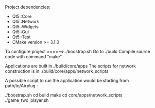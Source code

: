 Project dependencies:
  - Qt5::Core
  - Qt5::Network
  - Qt5::Widgets
  - Qt5::Gui
  - Qt5::Test
  - CMake version >= 3.1.0

To configure project ======> ./boostrap.sh
                             Go to ./build
                             Compile source code with command "make"


Applications are built in ./build/core/apps
The scripts for network construction is in ./build/core/apps/network_scripts

A possible script to run the application would be starting from path/to/Airplug :

./boostrap.sh
cd build
make
cd core/apps/network_scripts
./game_two_player.sh

